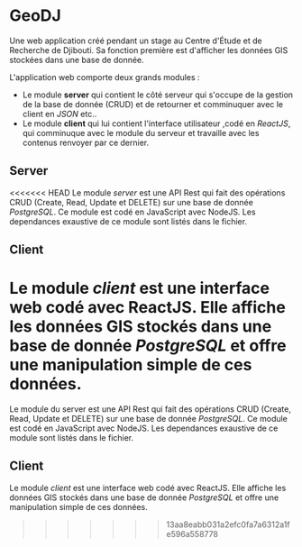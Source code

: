 # GeoDJ

Une web application créé pendant un stage au Centre d'Étude et de Recherche de Djibouti. Sa fonction première est d'afficher les données GIS stockées dans une base de donnée.

L'application web comporte deux grands modules :

-   Le module **server** qui contient le côté serveur qui s'occupe de la gestion de la base de donnée (CRUD) et de retourner et comminuquer avec le client en _JSON_ etc..
-   Le module **client** qui lui contient l'interface utilisateur ,codé en _ReactJS_, qui comminuque avec le module du serveur et travaille avec les contenus renvoyer par ce dernier.

## Server

<<<<<<< HEAD
Le module *server* est une API Rest qui fait des opérations CRUD (Create, Read, Update et DELETE) sur une base de donnée _PostgreSQL_. Ce module est codé en JavaScript avec NodeJS. Les dependances exaustive de ce module sont listés dans le fichier.

## Client

Le module *client* est une interface web codé avec ReactJS. Elle affiche les données GIS stockés dans une base de donnée _PostgreSQL_ et offre une manipulation simple de ces données.
=======
Le module du server est une API Rest qui fait des opérations CRUD (Create, Read, Update et DELETE) sur une base de donnée _PostgreSQL_. Ce module est codé en JavaScript avec NodeJS. Les dependances exaustive de ce module sont listés dans le fichier.

## Client

Le module *client* est une interface web codé avec ReactJS. Elle affiche les données GIS stockés dans une base de donnée _PostgreSQL_ et offre une manipulation simple de ces données.
>>>>>>> 13aa8eabb031a2efc0fa7a6312a1fe596a558778
